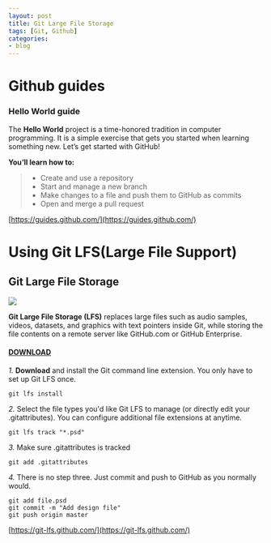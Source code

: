 ```yaml
---
layout: post
title: Git Large File Storage
tags: [Git, Github]
categories:
- blog
---
```


Github guides
===================

### Hello World guide

The **Hello World** project is a time-honored tradition in computer programming. It is a simple exercise that gets you started when learning something new. Let’s get started with GitHub!

**You’ll learn how to:**

> - Create and use a repository
> - Start and manage a new branch
> - Make changes to a file and push them to GitHub as commits
> - Open and merge a pull request


[https://guides.github.com/](https://guides.github.com/)


Using Git LFS(Large File Support)
===================


Git Large File Storage
-------------------

[![](https://git-lfs.github.com/images/graphic.gif)](https://monetizejs.com/authorize?client_id=ESTHdCYOi18iLhhO&summary=true)

**Git Large File Storage (LFS)** replaces large files such as audio samples, videos, datasets, and graphics 
with text pointers inside Git, while storing the file contents on a remote server like GitHub.com or GitHub Enterprise.

#### <i class="icon-upload"></i> [DOWNLOAD](https://github.com/git-lfs/git-lfs/releases/download/v2.3.4/git-lfs-windows-2.3.4.exe)

*1.*
**Download** and install the Git command line extension. You only have to set up Git LFS once.
```
git lfs install
```
*2.*
Select the file types you'd like Git LFS to manage (or directly edit your .gitattributes). You can configure additional file extensions at anytime.

```
git lfs track "*.psd"
```
*3.*
Make sure .gitattributes is tracked
```
git add .gitattributes
```
*4.*
There is no step three. Just commit and push to GitHub as you normally would.

```
git add file.psd
git commit -m "Add design file"
git push origin master

```






[https://git-lfs.github.com/](https://git-lfs.github.com/)




